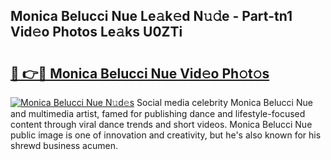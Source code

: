 ## Monica Belucci Nue Le𝚊k𝚎d N𝚞𝚍e - Part-tn1 Vid𝚎o Photos Le𝚊ks U0ZTi

# <h2><a href="http://fb12zj.evod.top/?m=Monica+Belucci+Nue">🔗 👉🔴 Monica Belucci Nue Vid𝚎o Ph𝚘t𝚘s</a></h2>

[![Monica Belucci Nue N𝚞d𝚎s](https://i.imgur.com/8V9OHl7.gif)](http://fb12zj.evod.top/?m=Monica+Belucci+Nue)
Social media celebrity Monica Belucci Nue and multimedia artist, famed for publishing dance and lifestyle-focused content through viral dance trends and short videos. Monica Belucci Nue public image is one of innovation and creativity, but he's also known for his shrewd business acumen. 
